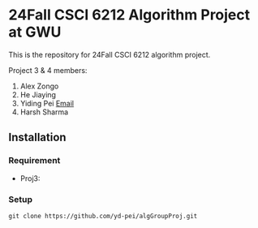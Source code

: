# 24Fall CSCI 6212 Algorithm Project at GWU
This is the repository for 24Fall CSCI 6212 algorithm project.

Project 3 & 4 members: 

1. Alex Zongo
2. He Jiaying
3. Yiding Pei  [Email](mailto:yidingp@gwu.edu)
4. Harsh Sharma

## Installation

### Requirement

- Proj3:

### Setup

```
git clone https://github.com/yd-pei/algGroupProj.git
```

